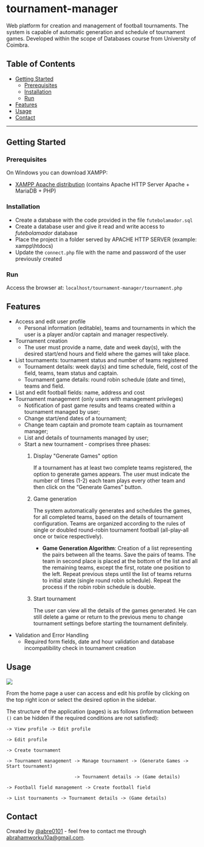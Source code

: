 # tournament-manager
Web platform for creation and management of football tournaments. The system is capable of automatic generation and schedule of tournament games. Developed within the scope of Databases course from University of Coimbra.

## Table of Contents
- [Getting Started](#getting-started)
    - [Prerequisites](#prerequisites)
    - [Installation](#installation)
    - [Run](#run)
- [Features](#features)
- [Usage](#usage)
- [Contact](#contact)
---


## Getting Started

### Prerequisites
On Windows you can download XAMPP:
- [XAMPP Apache distribution](https://www.apachefriends.org/index.html) (contains Apache HTTP Server Apache + MariaDB + PHP)

### Installation

- Create a database with the code provided in the file ``futebolamador.sql``
- Create a database user and give it read and write access to *futebolamador* database 
- Place the project in a folder served by APACHE HTTP SERVER (example: xampp\htdocs)
- Update the ``connect.php`` file with the name and password of the user previously created

### Run

Access the browser at: ``localhost/tournament-manager/tournament.php``

## Features

- Access and edit user profile
    - Personal information (editable), teams and tournaments in which the user is a player and/or captain and manager respectively.
- Tournament creation
    - The user must provide a name, date and week day(s), with the desired start/end hours and field where the games will take place.
- List tournaments: tournament status and number of teams registered 
    - Tournament details: week day(s) and time schedule, field, cost of the field, teams, team status and captain.
    - Tournament game details: round robin schedule (date and time), teams and field.
- List and edit football fields: name, address and cost
- Tournament management (only users with management privileges)
    - Notification of past game results and teams created within a tournament managed by user;
    - Change start/end dates of a tournament;
    - Change team captain and promote team captain as tournament manager;
    - List and details of tournaments managed by user;
    - Start a new tournament - comprises three phases:
        1. Display "Generate Games" option

            If a tournament has at least two complete teams registered, the option to generate games appears. The user must indicate the number of times (1-2) each team plays every other team and then click on the “Generate Games” button. 
        2. Game generation

            The system automatically generates and schedules the games, for all completed teams, based on the details of tournament configuration. Teams are organized according to the rules of single or doubled round-robin tournament football (all-play-all once or twice respectively). 
            
            - **Game Generation Algorithm**: Creation of a list representing the pairs between all the teams. Save the pairs of teams. The team in second place is placed at the bottom of the list and all the remaining teams, except the first, rotate one position to the left. Repeat previous steps until the list of teams returns to initial state (single round robin schedule). Repeat the process if the robin robin schedule is double.  
        3. Start tournament

            The user can view all the details of the games generated. He can still delete a game or return to the previous menu to change tournament settings before starting the tournament definitely.
- Validation and Error Handling
    - Required form fields, date and hour validation and database incompatibility check in tournament creation 

## Usage

![](1.png)

From the home page a user can access and edit his profile by clicking on the top right icon or select the desired option in the sidebar.

The structure of the application (pages) is as follows (information between ``()`` can be hidden if the required conditions are not satisfied): 

```
-> View profile -> Edit profile

-> Edit profile

-> Create tournament

-> Tournament management -> Manage tournament -> (Generate Games -> Start tournament)
    
                         -> Tournament details -> (Game details)

-> Football field management -> Create football field

-> List tournaments -> Tournament details -> (Game details)
```

## Contact
Created by [@abre0101](https://github.com/abre0101) - feel free to contact me through abrahamworku10a@gmail.com.
